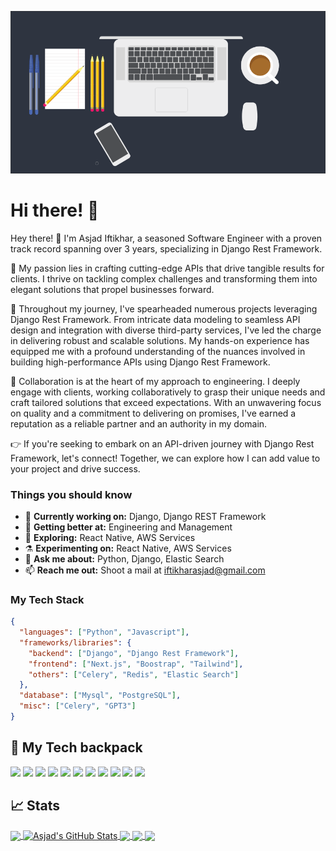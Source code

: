[![Header](https://raw.githubusercontent.com/AsjadIftikhar/AsjadIftikhar/master/background.png "Header")](https://github.com/AsjadIftikhar)

# Hi there! 👋
Hey there! 👋 I'm Asjad Iftikhar, a seasoned Software Engineer with a proven track record spanning over 3 years, specializing in Django Rest Framework.

🚀 My passion lies in crafting cutting-edge APIs that drive tangible results for clients. I thrive on tackling complex challenges and transforming them into elegant solutions that propel businesses forward.

💼 Throughout my journey, I've spearheaded numerous projects leveraging Django Rest Framework. From intricate data modeling to seamless API design and integration with diverse third-party services, I've led the charge in delivering robust and scalable solutions. My hands-on experience has equipped me with a profound understanding of the nuances involved in building high-performance APIs using Django Rest Framework.

💬 Collaboration is at the heart of my approach to engineering. I deeply engage with clients, working collaboratively to grasp their unique needs and craft tailored solutions that exceed expectations. With an unwavering focus on quality and a commitment to delivering on promises, I've earned a reputation as a reliable partner and an authority in my domain.

👉 If you're seeking to embark on an API-driven journey with Django Rest Framework, let's connect! Together, we can explore how I can add value to your project and drive success.

### Things you should know

- 🔭 <b>Currently working on:</b> Django, Django REST Framework
- 🌱 <b>Getting better at:</b> Engineering and Management
- 🤔 <b>Exploring:</b> React Native, AWS Services
- ⚗️ <b>Experimenting on:</b> React Native, AWS Services
- 💬 <b>Ask me about:</b> Python, Django, Elastic Search
- 📫 <b>Reach me out:</b> Shoot a mail at <a href="mailto:iftikharasjad@gmail.com" target="_blank">iftikharasjad@gmail.com</a>

### My Tech Stack

```json
{
  "languages": ["Python", "Javascript"],
  "frameworks/libraries": {
    "backend": ["Django", "Django Rest Framework"],
    "frontend": ["Next.js", "Boostrap", "Tailwind"],
    "others": ["Celery", "Redis", "Elastic Search"]
  },
  "database": ["Mysql", "PostgreSQL"],
  "misc": ["Celery", "GPT3"]
}
```

## 🔧 My Tech backpack

![](https://img.shields.io/badge/OS-Linux-informational?style=flat&logo=linux&logoColor=white&color=2bbc8a)
![](https://img.shields.io/badge/Code-Python-informational?style=flat&logo=python&logoColor=white&color=2bbc8a)
![](https://img.shields.io/badge/Code-JavaScript-informational?style=flat&logo=javascript&logoColor=white&color=2bbc8a)
![](https://img.shields.io/badge/Code-React-informational?style=flat&logo=react&logoColor=white&color=2bbc8a)
![](https://img.shields.io/badge/Code-Django-informational?style=flat&logo=django&logoColor=white&color=2bbc8a)
![](https://img.shields.io/badge/Code-HTML5-informational?style=flat&logo=html5&logoColor=white&color=2bbc8a)
![](https://img.shields.io/badge/Code-Css-informational?style=flat&logo=css3&logoColor=white&color=2bbc8a)
![](https://img.shields.io/badge/Shell-Bash-informational?style=flat&logo=gnu-bash&logoColor=white&color=2bbc8a)
![](https://img.shields.io/badge/Tools-PostgreSQL-informational?style=flat&logo=postgresql&logoColor=white&color=2bbc8a)
![](https://img.shields.io/badge/Tools-Mysql-informational?style=flat&logo=mysql&logoColor=white&color=2bbc8a)
![](https://img.shields.io/badge/Cloud-Digital_Ocean-informational?style=flat&logo=digitalocean&logoColor=white&color=2bbc8a)

## &#x1f4c8; Stats

<a href="https://github.com/AsjadIftikhar">
  <img align="center" src="https://github-readme-stats.vercel.app/api/top-langs/?username=AsjadIftikhar&hide=dockerfile,css&title_color=ffffff&text_color=c9cacc&icon_color=2bbc8a&bg_color=1d1f21" />
</a>
<a href="https://github.com/AsjadIftikhar">
  <img align="center" src="https://github-readme-stats.vercel.app/api?username=AsjadIftikhar&show_icons=true&line_height=27&count_private=true&title_color=ffffff&text_color=c9cacc&icon_color=2bbc8a&bg_color=1d1f21" alt="Asjad's GitHub Stats" />
</a>

<a href="https://github.com/AsjadIftikhar/QR_Decoder">
  <img align="center" src="https://github-readme-stats.vercel.app/api/pin/?username=AsjadIftikhar&repo=QR_Decoder&title_color=ffffff&text_color=c9cacc&icon_color=2bbc8a&bg_color=1d1f21" />
</a>

<a href="https://github.com/AsjadIftikhar/blog">
  <img align="center" src="https://github-readme-stats.vercel.app/api/pin/?username=AsjadIftikhar&repo=blog&title_color=ffffff&text_color=c9cacc&icon_color=2bbc8a&bg_color=1d1f21" />
</a>

<a href="https://github.com/AsjadIftikhar/Panda-Mall">
  <img align="center" src="https://github-readme-stats.vercel.app/api/pin/?username=AsjadIftikhar&repo=Panda-Mall&title_color=ffffff&text_color=c9cacc&icon_color=2bbc8a&bg_color=1d1f21" />
</a>
